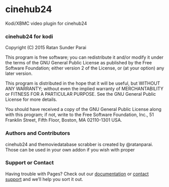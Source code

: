 # cinehub24
Kodi/XBMC video plugin for cinehub24

### cinehub24 for kodi
Copyright (C) 2015  Ratan Sunder Parai

This program is free software; you can redistribute it and/or modify
it under the terms of the GNU General Public License as published by
the Free Software Foundation; either version 2 of the License, or
(at your option) any later version.

This program is distributed in the hope that it will be useful,
but WITHOUT ANY WARRANTY; without even the implied warranty of
MERCHANTABILITY or FITNESS FOR A PARTICULAR PURPOSE.  See the
GNU General Public License for more details.

You should have received a copy of the GNU General Public License along
with this program; if not, write to the Free Software Foundation, Inc.,
51 Franklin Street, Fifth Floor, Boston, MA 02110-1301 USA.





### Authors and Contributors
cinehub24 and themoviedatabase scrabber is created by @ratanparai. Those can be used in your own addon if you wish with proper 

### Support or Contact
Having trouble with Pages? Check out our [documentation](https://help.github.com/pages) or [contact support](https://github.com/contact) and we’ll help you sort it out.
